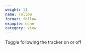 ```yaml
---
weight: 11
name: Follow
format: follow
example: none
category: view
---
```

Toggle following the tracker on or off